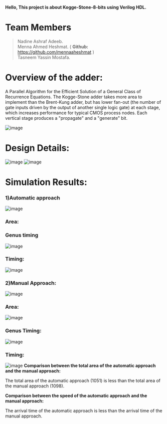 **Hello, This project is about Kogge-Stone-8-bits using Verilog HDL.**
# Team Members
> Nadine Ashraf Adeeb.                                                                                                                                                     
> Menna Ahmed Heshmat. ( **Github:** https://github.com/mennaaheshmat )                                                                                                                                                                          
> Tasneem Yassin Mostafa.

# Overview of the adder:
A Parallel Algorithm for the Efficient Solution of a General Class of Recurrence Equations.
The Kogge-Stone adder takes more area to implement than the Brent-Kung adder, but has lower fan-out (the number of gate inputs driven by the output of another single logic gate) at each stage, which increases performance for typical CMOS process nodes.
Each vertical stage produces a "propagate" and a "generate" bit.


![image](https://user-images.githubusercontent.com/91349300/170531608-649ee036-c875-44c5-b000-d3f1d7801ec3.png)




# Design Details:

![image](https://user-images.githubusercontent.com/91349300/170532675-f754d023-9d36-45f0-9d41-c505117a03bd.png)
![image](https://user-images.githubusercontent.com/91349300/170533109-bd791e58-a23a-451e-8ba9-1e6444444451.png)


# Simulation Results:
### 1)Automatic approach
![image](https://user-images.githubusercontent.com/91349300/170533357-8a983981-88f5-4d4e-a41f-39fcaaff9440.png)
### Area:
### Genus timing
![image](https://user-images.githubusercontent.com/91349300/170533760-a5bfdcc6-ba3c-449a-bbd1-482148e471cd.png)

### Timing:
![image](https://user-images.githubusercontent.com/91349300/170533958-274be1b2-5cdd-44d5-b1d1-6d299a49e56b.png)

### 2)Manual Approach:
![image](https://user-images.githubusercontent.com/91349300/170534047-c55bf9cf-428a-4ee1-b598-34e6db0c94a1.png)

### Area:
![image](https://user-images.githubusercontent.com/91349300/170534116-e032ac22-888d-46ce-8a06-e145798d0d8a.png)
### Genus Timing:
![image](https://user-images.githubusercontent.com/91349300/170534258-103a47d0-51af-42f4-b61d-eb00bd1e063c.png)
### Timing:
![image](https://user-images.githubusercontent.com/91349300/170534356-87b027fd-7860-4774-805b-79a9509f5470.png)
**Comparison between the total area of the automatic approach and the manual approach:**

The total area of the automatic approach (1051) is less than the total area of the manual approach (1098).

**Comparison between the speed of the automatic approach and the manual approach:**

The arrival time of the automatic approach is less than the arrival time of the manual approach.





